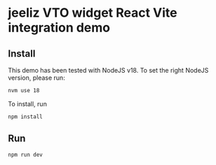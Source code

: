 # jeeliz VTO widget React Vite integration demo

## Install

This demo has been tested with NodeJS v18. To set the right NodeJS version, please run:

```bash
nvm use 18
```

To install, run

```bash
npm install
```

## Run

```bash
npm run dev
```